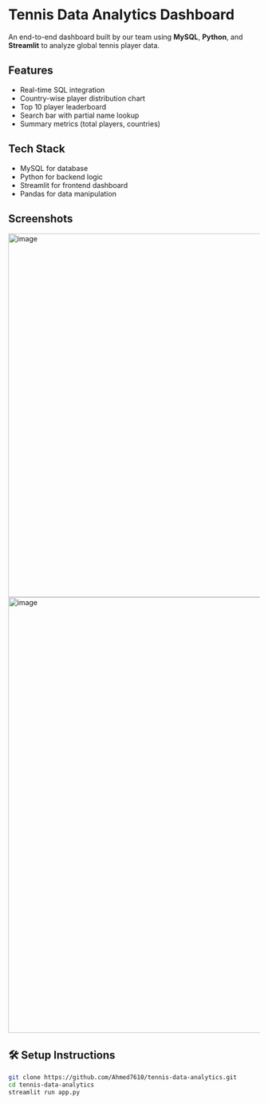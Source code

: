 #  Tennis Data Analytics Dashboard

An end-to-end dashboard built by our team using **MySQL**, **Python**, and **Streamlit** to analyze global tennis player data.

##  Features
- Real-time SQL integration
- Country-wise player distribution chart
- Top 10 player leaderboard
- Search bar with partial name lookup
- Summary metrics (total players, countries)

##  Tech Stack
- MySQL for database
- Python for backend logic
- Streamlit for frontend dashboard
- Pandas for data manipulation

##  Screenshots
<img width="1063" height="728" alt="image" src="https://github.com/user-attachments/assets/5ad043e5-59ba-4507-b253-0148efcc20f0" />
  <img width="1009" height="872" alt="image" src="https://github.com/user-attachments/assets/b783a369-b4e8-4a1f-a7c7-ea408e999076" />



## 🛠️ Setup Instructions
```bash
git clone https://github.com/Ahmed7610/tennis-data-analytics.git
cd tennis-data-analytics
streamlit run app.py
